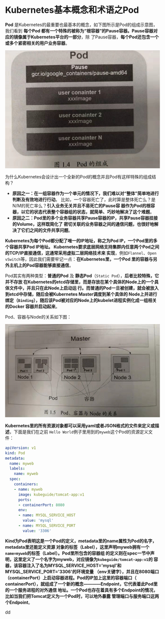 Kubernetes基本概念和术语之Pod
================================================================================
**Pod** 是Kubernetes的最重要也最基本的概念，如下图所示是Pod的组成示意图，我们看到 **每个Pod
都有一个特殊的被称为“根容器”的Pause容器。Pause容器对应的镜像属于Kubernetes平台的一部分**，除
了Pause容器，**每个Pod还包含一个或多个紧密相关的用户业务容器**。

![Pod组成示意图](img/1.png)

为什么Kubernetes会设计出一个全新的Pod的概念并且Pod有这样特殊的组成结构？
+ **原因之一：在一组容器作为一个单元的情况下，我们难以对“整体”简单地进行判断及有效地进行行动**。
比如，一个容器死亡了，此时算是整体死亡么？是N/M的死亡率么？**引入业务无关并且不易死亡的Pause容
器作为Pod的根容器，以它的状态代表整个容器组的状态，就简单、巧妙地解决了这个难题**。
+ **原因之二：Pod里的多个业务容器共享Pause容器的IP，共享Pause容器挂接的Volume，这样既简化了
密切关联的业务容器之间的通信问题，也很好地解决了它们之间的文件共享问题**。

**Kubernetes为每个Pod都分配了唯一的IP地址，称之为Pod IP，一个Pod里的多个容器共享Pod IP地址。
Kubernetes要求底层网络支持集群内任意两个Pod之间的TCP/IP直接通信，这通常采用虚拟二层网络技术来
实现**，例如`Flannel`、`Open vSwitch`等，因此我们需要牢记一点：**在Kubernetes里，一个Pod
里的容器与另外主机上的Pod容器能够直接通信**。

Pod其实有两种类型：**普通的Pod** 及 **静态Pod**（`Static Pod`），**后者比较特殊，它并不存放
在Kubernetes的etcd存储里，而是存放在某个具体的Node上的一个具体文件中，并且只在此Node上启动运
行。而普通的Pod一旦被创建，就会被放入到etcd中存储，随后会被Kubernetes Master调度到某个具体的
Node上并进行绑定（`Binding`），随后该Pod被对应的Node上的kubelet进程实例化成一组相关的Docker
容器并启动起来**。

Pod、容器与Node的关系如下图：

![Pod、容器与Node的关系](img/2.png)

**Kubernetes里的所有资源对象都可以采用yaml或者JSON格式的文件来定义或描述**，下面是我们在之前
`Hello World`例子里用到的`myweb`这个Pod的资源定义文件：
```yaml
apiVersion: v1
kind: Pod
metadata:
  name: myweb
  labels:
    name: myweb
  spec:
    containers:
    - name: myweb
      image: kubeguide/tomcat-app:v1
      ports:
      - containerPort: 8080
      env:
      - name: MYSQL_SERVICE_HOST
        value: 'mysql'
      - name: MYSQL_SERVICE_PORT
        value: '3306'
```
**Kind为Pod表明这是一个Pod的定义，metadata里的name属性为Pod的名字，metadata里还能定义资源
对象的标签（Label），这里声明myweb拥有一个`name=myweb`的标签（Label）。Pod里所包含的容器组
的定义则在spec一节中声明，这里定义了一个名字为myweb，对应镜像为`kubeguide/tomcat-app:v1`的
容器，该容器注入了名为MYSQL_SERVICE_HOST='mysql'和MYSQL_SERVICE_PORT='3306'的环境变量
（env关键字），并且在8080端口（containerPort）上启动容器进程。Pod的IP加上这里的容器端口（
containerPort），就组成了一个新的概念————Endpoint，它代表着此Pod里的一个服务进程的对外通信
地址。一个Pod也存在着具有多个Endpoint的情况，比如当我们把Tomcat定义为一个Pod时，可以地外暴露
管理端口与服务端口这两个Endpoint**。





































dd
